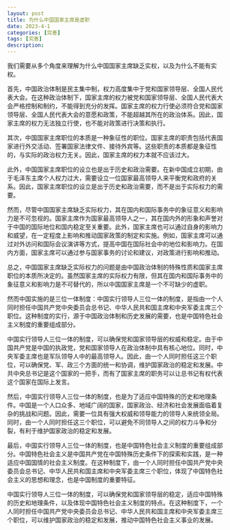 ```yaml
---
layout: post
title: 为什么中国国家主席是虚职
date: 2023-4-1
categories: [完善]
tags: [完善]
description: 
---
```

我们需要从多个角度来理解为什么中国国家主席缺乏实权，以及为什么不能有实权。

首先，中国政治体制是民主集中制，权力高度集中于党和国家领导层、全国人民代表大会。在这种政治体制下，国家主席的权力被党和国家领导层、全国人民代表大会严格控制和制约，不能得到充分的发挥。国家主席的权力行使必须符合党和国家领导层、全国人民代表大会的意愿和政策，不能超越其所在的政治体系。因此，国家主席的权力无法独立行使，也不能对政策进行决策和执行。

其次，中国国家主席职位的本质是一种象征性的职位。国家主席的职责包括代表国家进行外交活动、签署国家法律文件、接待外宾等。这些职责的本质都是象征性的，与实际的政治权力无关。因此，国家主席的权力本就不应该过大。

此外，中国国家主席职位的设立也是出于历史和政治需要。在新中国成立初期，由于毛泽东主席个人权力过大，需要设立一位国家最高领导人来平衡党和政府的关系。因此，国家主席职位的设立是出于历史和政治需要，而不是出于实际权力的需要。

然而，尽管中国国家主席缺乏实际权力，其在国内和国际事务中的象征意义和影响力是不可忽视的。国家主席作为国家最高领导人之一，其在国内外的形象和声誉对于中国的国际地位和国内稳定至关重要。此外，国家主席也可以通过自身的影响力和威望，在一定程度上影响和推动国家政策的制定和实施。例如，国家主席可以通过对外访问和国际会议演讲等方式，提高中国在国际社会中的地位和影响力。在国内方面，国家主席可以通过参与国家事务的讨论和建议，对政策进行影响和推动。

总之，中国国家主席缺乏实际权力的问题是由中国政治体制的特殊性质和国家主席职位的本质所决定的。虽然国家主席的实际权力有限，但其在国内和国际事务中的象征意义和影响力是不可替代的，所以中国国家主席是一个不可缺少的虚职。

然而中国实施的是三位一体制度：中国实行领导人三位一体的制度，是指由一个人同时担任中国共产党中央委员会总书记、中华人民共和国主席和中央军委主席三个职位。这种制度的实行，源于中国政治体制和历史发展的需要，也是中国特色社会主义制度的重要组成部分。

中国实行领导人三位一体的制度，可以确保党和国家领导层的权威和稳定。由于中国共产党是中国的执政党，党和国家领导人在政治体制中具有核心地位。同时，中央军委主席也是军队领导人中的最高领导人。因此，由一个人同时担任这三个职位，可以确保党、军、政三个方面的统一和协调，维护国家政治的稳定和发展。中共中央总书记是这个国家的一把手，而有了国家主席的职务可以让总书记有权代表这个国家在国际上发言。

然后，中国实行领导人三位一体的制度，也是为了适应中国特殊的历史和地理条件。中国是一个人口众多、地域广阔的国家，国家政治、经济和社会发展面临着复杂的挑战和问题。因此，需要一位具有强大权威和领导能力的领导人来统领全局。同时，由一个人同时担任这三个职位，可以避免不同领导人之间的权力斗争和分裂，有利于维护国家政治的稳定和发展。

最后，中国实行领导人三位一体的制度，也是中国特色社会主义制度的重要组成部分。中国特色社会主义是中国共产党在中国特殊历史条件下的探索和实践，是一种适应中国国情的社会主义制度。在这种制度下，由一个人同时担任中国共产党中央委员会总书记、中华人民共和国主席和中央军委主席三个职位，体现了中国特色社会主义的思想和理念，也是中国制度的重要特征。

中国实行领导人三位一体的制度，可以确保党和国家领导层的稳定，适应中国特殊的历史和地理条件，以及体现中国特色社会主义制度的特点。在这种制度下，一个人同时担任中国共产党中央委员会总书记、中华人民共和国主席和中央军委主席三个职位，可以维护国家政治的稳定和发展，推动中国特色社会主义事业的发展。


